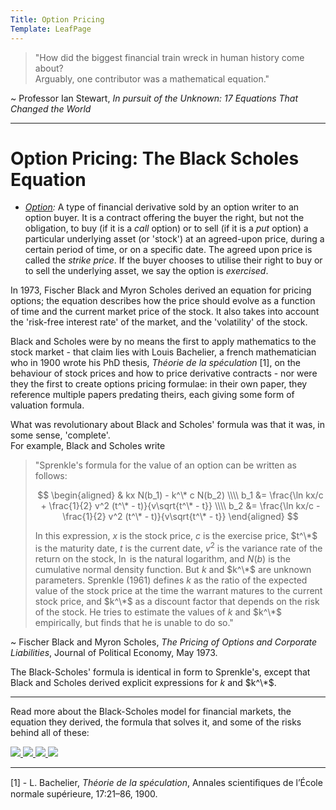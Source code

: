 ```yaml
---
Title: Option Pricing
Template: LeafPage
---
```


> "How did the biggest financial train wreck in human history come about?  
> Arguably, one contributor was a mathematical equation."  

 ~ Professor Ian Stewart, *In pursuit of the Unknown: 17 Equations That Changed the World*

---

# Option Pricing: The Black Scholes Equation

 - *[Option](course/finance/Black-Scholes/Options):* A type of financial derivative sold by an option writer to an option buyer. It is a contract offering the buyer the right, but not the obligation, to buy (if it is a *call* option) or to sell (if it is a *put* option) a particular underlying asset (or 'stock') at an agreed-upon price, during a certain period of time, or on a specific date. The agreed upon price is called the *strike price*. If the buyer chooses to utilise their right to buy or to sell the underlying asset, we say the option is *exercised*.

In 1973, Fischer Black and Myron Scholes derived an equation for pricing options; the equation describes how the price should evolve as a function of time and the current market price of the stock. It also takes into account the 'risk-free interest rate' of the market, and the 'volatility' of the stock.

Black and Scholes were by no means the first to apply mathematics to the stock market - that claim lies with Louis Bachelier, a french mathematician who in 1900 wrote his PhD thesis, *Théorie de la spéculation* \[1\], on the behaviour of stock prices and how to price derivative contracts - nor were they the first to create options pricing formulae: in their own paper, they reference multiple papers predating theirs, each giving some form of valuation formula.

What was revolutionary about Black and Scholes' formula was that it was, in some sense, 'complete'.  
For example, Black and Scholes write
> "Sprenkle's formula for the value of an option can be written as follows:
>
> $$ \begin{aligned}
> & kx N(b_1) - k^\* c N(b_2) \\\\
> b_1 &= \frac{\ln kx/c + \frac{1}{2} v^2 (t^\* - t)}{v\sqrt{t^\* - t}} \\\\
> b_2 &= \frac{\ln kx/c - \frac{1}{2} v^2 (t^\* - t)}{v\sqrt{t^\* - t}}
> \end{aligned} $$
> 
> In this expression, $x$ is the stock price, $c$ is the exercise price, $t^\*$ is the maturity date, $t$ is the current date, $v^2$ is the variance rate of the return on the stock, $\ln$ is the natural logarithm, and $N(b)$ is the cumulative normal density function. But $k$ and $k^\*$ are unknown parameters. Sprenkle (1961) defines $k$ as the ratio of the expected value of the stock price at the time the warrant matures to the current stock price, and $k^\*$ as a discount factor that depends on the risk of the stock. He tries to estimate the values of $k$ and $k^\*$ empirically, but finds that he is unable to do so."  

 ~ Fischer Black and Myron Scholes, *The Pricing of Options and Corporate Liabilities*, Journal of Political Economy, May 1973.

The Black-Scholes' formula is identical in form to Sprenkle's, except that Black and Scholes derived explicit expressions for $k$ and $k^\*$.

---

Read more about the Black-Scholes model for financial markets, the equation they derived, the formula that solves it, and some of the risks behind all of these:

 <div id=grid>
 
 <a href="https://cueimps.soc.srcf.net/course/course/finance/Black-Scholes/1Model">
 <img src="http://cueimps.soc.srcf.net/course/media/Fraser/Model.jpg"/>
 </a>
 
 <a href="https://cueimps.soc.srcf.net/course/course/finance/Black-Scholes/2Equation">
 <img src="http://cueimps.soc.srcf.net/course/media/Fraser/Equation.jpg"/>
 </a>
 
 <a href="https://cueimps.soc.srcf.net/course/course/finance/Black-Scholes/3Formula">
 <img src="http://cueimps.soc.srcf.net/course/media/Fraser/Formula.jpg"/>
 </a>
 
 <a href="https://cueimps.soc.srcf.net/course/course/finance/Black-Scholes/4Risks">
 <img src="http://cueimps.soc.srcf.net/course/media/Fraser/Risks.jpg"/>
 </a>

 </div>

---

\[1\] - L. Bachelier, *Théorie de la spéculation*, Annales scientiﬁques de l’École normale supérieure, 17:21–86, 1900.
